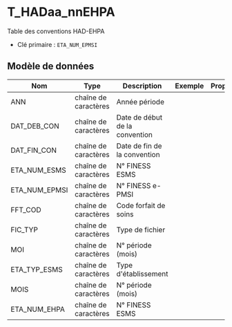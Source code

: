 # T_HADaa_nnEHPA

Table des conventions HAD-EHPA

- Clé primaire : `ETA_NUM_EPMSI`

## Modèle de données

|Nom|Type|Description|Exemple|Propriétés|
|-|-|-|-|-|
|ANN|chaîne de caractères|Année période|||
|DAT_DEB_CON|chaîne de caractères|Date de début de la convention|||
|DAT_FIN_CON|chaîne de caractères|Date de fin de la convention|||
|ETA_NUM_ESMS|chaîne de caractères|N° FINESS ESMS|||
|ETA_NUM_EPMSI|chaîne de caractères|N° FINESS e-PMSI|||
|FFT_COD|chaîne de caractères|Code forfait de soins|||
|FIC_TYP|chaîne de caractères|Type de fichier|||
|MOI|chaîne de caractères|N° période (mois)|||
|ETA_TYP_ESMS|chaîne de caractères|Type d'établissement|||
|MOIS|chaîne de caractères|N° période (mois)|||
|ETA_NUM_EHPA|chaîne de caractères|N° FINESS ESMS|||
